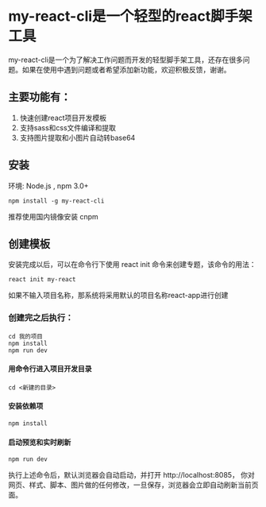 # my-react-cli是一个轻型的react脚手架工具 #


my-react-cli是一个为了解决工作问题而开发的轻型脚手架工具，还存在很多问题。如果在使用中遇到问题或者希望添加新功能，欢迎积极反馈，谢谢。

## 主要功能有： ##

 1. 快速创建react项目开发模板
 2. 支持sass和css文件编译和提取
 3. 支持图片提取和小图片自动转base64
 
## 安装 ##

环境: Node.js , npm 3.0+

    npm install -g my-react-cli

推荐使用国内镜像安装 cnpm

## 创建模板 ##

安装完成以后，可以在命令行下使用 react init 命令来创建专题，该命令的用法：

    react init my-react
如果不输入项目名称，那系统将采用默认的项目名称react-app进行创建

### 创建完之后执行： ###

    cd 我的项目
    npm install
    npm run dev
    
#### 用命令行进入项目开发目录 ####

    cd <新建的目录>

#### 安装依赖项 ####

    npm install

#### 启动预览和实时刷新 ####

    npm run dev
    
    
执行上述命令后，默认浏览器会自动启动，并打开 http://localhost:8085， 你对网页、样式、脚本、图片做的任何修改，一旦保存，浏览器会立即自动刷新当前页面。

